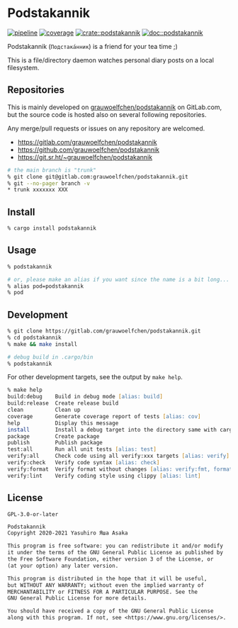 # Podstakannik

[![pipeline](
https://gitlab.com/grauwoelfchen/podstakannik/badges/trunk/pipeline.svg)](
https://gitlab.com/grauwoelfchen/podstakannik/commits/trunk) [![coverage](
https://gitlab.com/grauwoelfchen/podstakannik/badges/trunk/coverage.svg)](
https://gitlab.com/grauwoelfchen/podstakannik/commits/trunk) [![crate::podstakannik](
https://img.shields.io/crates/v/podstakannik?label=crates&style=flat)](
https://crates.io/crates/podstakannik) [![doc::podstakannik](
https://docs.rs/podstakannik/badge.svg)](https://docs.rs/crate/podstakannik)

Podstakannik (`Подстака́нник`) is a friend for your tea time ;)

This is a file/directory daemon watches personal diary posts on a local
filesystem.


## Repositories

This is mainly developed on [grauwoelfchen/podstakannik](
https://gitlab.com/grauwoelfchen/podstakannik) on GitLab.com, but the source
code is hosted also on several following repositories.

Any merge/pull requests or issues on any repository are welcomed.

* https://gitlab.com/grauwoelfchen/podstakannik
* https://github.com/grauwoelfchen/podstakannik
* https://git.sr.ht/~grauwoelfchen/podstakannik

```zsh
# the main branch is "trunk"
% git clone git@gitlab.com:grauwoelfchen/podstakannik.git
% git --no-pager branch -v
* trunk xxxxxxx XXX
```


## Install

```zsh
% cargo install podstakannik
```


## Usage

```zsh
% podstakannik

# or, please make an alias if you want since the name is a bit long...
% alias pod=podstakannik
% pod
```

## Development

```zsh
% git clone https://gitlab.com/grauwoelfchen/podstakannik.git
% cd podstakannik
% make && make install

# debug build in .cargo/bin
% podstakannik
```

For other development targets, see the output by ``make help``.

```zsh
% make help
build:debug    Build in debug mode [alias: build]
build:release  Create release build
clean          Clean up
coverage       Generate coverage report of tests [alias: cov]
help           Display this message
install        Install a debug target into the directory same with cargo
package        Create package
publish        Publish package
test:all       Run all unit tests [alias: test]
verify:all     Check code using all verify:xxx targets [alias: verify]
verify:check   Verify code syntax [alias: check]
verify:format  Verify format without changes [alias: verify:fmt, format, fmt]
verify:lint    Verify coding style using clippy [alias: lint]
```


## License

`GPL-3.0-or-later`

```txt
Podstakannik
Copyright 2020-2021 Yasuhiro Яша Asaka

This program is free software: you can redistribute it and/or modify
it under the terms of the GNU General Public License as published by
the Free Software Foundation, either version 3 of the License, or
(at your option) any later version.

This program is distributed in the hope that it will be useful,
but WITHOUT ANY WARRANTY; without even the implied warranty of
MERCHANTABILITY or FITNESS FOR A PARTICULAR PURPOSE. See the
GNU General Public License for more details.

You should have received a copy of the GNU General Public License
along with this program. If not, see <https://www.gnu.org/licenses/>.
```
